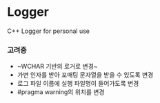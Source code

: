 # Logger
C++ Logger for personal use

### 고려중
* ~WCHAR 기반의 로거로 변경~
* 가변 인자를 받아 포매팅 문자열을 받을 수 있도록 변경
* 로그 파일 이름에 실행 파일명이 들어가도록 변경
* #pragma warning의 위치를 변경
